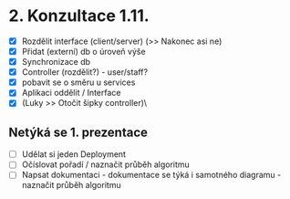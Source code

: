 # 2. Konzultace 1.11.
- [x] Rozdělit interface (client/server) (>> Nakonec asi ne)
- [x] Přidat (externí) db o úroveň výše 
- [x] Synchronizace db
- [x] Controller (rozdělit?) - user/staff?
- [x] pobavit se o směru u services
- [x] Aplikaci oddělit / Interface
- [x] (Luky >> Otočit šipky controller)\
## Netýká se 1. prezentace
- [ ] Udělat si jeden Deployment 
- [ ] Očíslovat pořadí / naznačit průběh algoritmu
- [ ] Napsat dokumentaci - dokumentace se týká i samotného diagramu - naznačit průběh algoritmu
